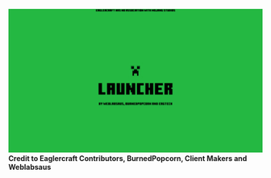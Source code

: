 [![Click here to open launcher](launch.png)](./Client_Select.html)
**Credit to Eaglercraft Contributors, BurnedPopcorn, Client Makers and Weblabsaus**
